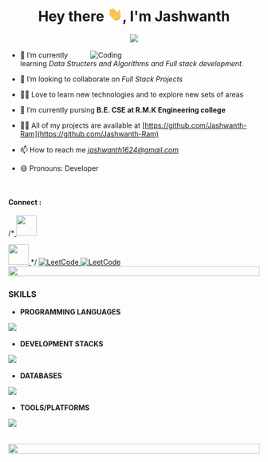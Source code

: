 <h1 align="center">Hey there <img src="https://raw.githubusercontent.com/ABSphreak/ABSphreak/master/gifs/Hi.gif" width="30px">, I'm Jashwanth</h1>
<p align="center">
  <a href="https://github.com/Ratheshan03/readme-typing-svg"><img src="https://readme-typing-svg.herokuapp.com?lines=Computer+Science+Undergraduate;Aspiring+Software+Engineer&center=true&width=500&height=50"></a>
</p>


<img align="right" alt="Coding" width="340" src="https://user-images.githubusercontent.com/74038190/229223263-cf2e4b07-2615-4f87-9c38-e37600f8381a.gif">


- 🌱 I’m currently learning *Data Structers and Algorithms and Full stack development.*

- 🤝 I’m looking to collaborate on *Full Stack Projects*

- 👨‍💻 Love to learn new technologies and to explore new sets of areas

- 🔭 I’m currently pursing  **B.E. CSE at R.M.K Engineering college**
  
- 👨‍💻 All of my projects are available at [https://github.com/Jashwanth-Ram](https://github.com/Jashwanth-Ram)

- 📫 How to reach me *jashwanth1624@gmail.com*

-  😄 Pronouns: Developer 
  
<br>
<h4>Connect : </h4>

/*<a href="mailto:jashwanth1624@gmail.com">
    <img src="https://skillicons.dev/icons?i=gmail" style="margin-right=20" width="41" height="41" />
  </a>



<a href="https://www.linkedin.com/in/jashwanth-ram/">
    <img src="https://skillicons.dev/icons?i=linkedin" style="margin-right=20" width="41" height="41" />
  </a>*/
  
<a href="https://leetcode.com/u/Jashcodezz/">
    <img src="https://upload.wikimedia.org/wikipedia/commons/8/8e/LeetCode_Logo_1.png" style="margin-right=20" width="41" height="41"  alt="LeetCode" />
</a>
<a href="https://leetcode.com/u/Jashcodezz/">
    <img src="https://upload.wikimedia.org/wikipedia/commons/8/8e/LeetCode_Logo_1.png" style="margin-right=20" width="41" height="41"  alt="LeetCode" />
</a>


<img src="https://i.imgur.com/dBaSKWF.gif" height="20" width="100%">

<h3 align="left"><b>SKILLS</b></h3>

- **PROGRAMMING LANGUAGES**
<p align="left">
  <a href="https://skillicons.dev">
    <img src="https://skillicons.dev/icons?i=c,cpp,python,java,js" />
  </a>
</p>

- **DEVELOPMENT STACKS**
<p align="left">
  <a href="https://skillicons.dev">
    <img src="https://skillicons.dev/icons?i=html,css,tailwind,react,next,prisma,express,hibernate,nodejs" />
  </a>
</p>

- **DATABASES**
<p align="left">
  <a href="https://skillicons.dev">
    <img src="https://skillicons.dev/icons?i=mysql,mongodb" />
  </a>
</p>

- **TOOLS/PLATFORMS**
<p align="left">
  <a href="https://skillicons.dev">
    <img src="https://skillicons.dev/icons?i=git,github,firebase,idea,vscode,netlify" />
  </a>
</p>
<br/>

<img src="https://i.imgur.com/dBaSKWF.gif" height="20" width="100%">
